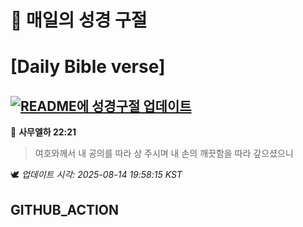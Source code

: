 # 🙏 매일의 성경 구절
# [Daily Bible verse]
## [![README에 성경구절 업데이트](https://github.com/DONGSUKA/first_test/actions/workflows/update-readme-bible.yml/badge.svg)](https://github.com/DONGSUKA/first_test/actions/workflows/update-readme-bible.yml)
<!-- START_BIBLE_VERSE -->
📖 **사무엘하 22:21**
> 여호와께서 내 공의를 따라 상 주시며 내 손의 깨끗함을 따라 갚으셨으니

🕊️ _업데이트 시각: 2025-08-14 19:58:15 KST_
  <!-- END_BIBLE_VERSE -->
## GITHUB_ACTION
